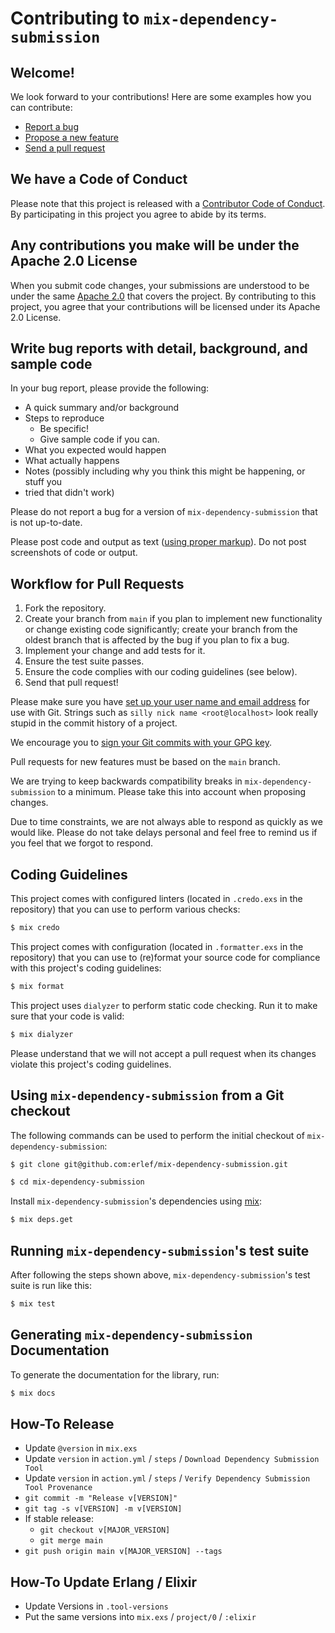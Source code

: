 # Contributing to `mix-dependency-submission`

## Welcome!

We look forward to your contributions! Here are some examples how you can
contribute:

- [Report a bug](https://github.com/erlef/mix-dependency-submission/issues/new?type=bug)
- [Propose a new feature](https://github.com/erlef/mix-dependency-submission/issues/new?type=feature)
- [Send a pull request](https://github.com/erlef/mix-dependency-submission/pulls)

## We have a Code of Conduct

Please note that this project is released with a
[Contributor Code of Conduct](https://github.com/erlef/.github/blob/main/CODE_OF_CONDUCT.md).
By participating in this project you agree to abide by its terms.

## Any contributions you make will be under the Apache 2.0 License

When you submit code changes, your submissions are understood to be under the
same [Apache 2.0](https://github.com/erlef/mix-dependency-submission/blob/main/LICENSE)
that covers the project. By contributing to this project, you agree that your
contributions will be licensed under its Apache 2.0 License.

## Write bug reports with detail, background, and sample code

In your bug report, please provide the following:

- A quick summary and/or background
- Steps to reproduce
  - Be specific!
  - Give sample code if you can.
- What you expected would happen
- What actually happens
- Notes (possibly including why you think this might be happening, or stuff you
- tried that didn't work)

Please do not report a bug for a version of `mix-dependency-submission` that is
not up-to-date.

Please post code and output as text
([using proper markup](https://guides.github.com/features/mastering-markdown/)).
Do not post screenshots of code or output.

## Workflow for Pull Requests

1. Fork the repository.
2. Create your branch from `main` if you plan to implement new functionality or
   change existing code significantly; create your branch from the oldest branch
   that is affected by the bug if you plan to fix a bug.
3. Implement your change and add tests for it.
4. Ensure the test suite passes.
5. Ensure the code complies with our coding guidelines (see below).
6. Send that pull request!

Please make sure you have
[set up your user name and email address](https://git-scm.com/book/en/v2/Getting-Started-First-Time-Git-Setup)
for use with Git. Strings such as `silly nick name <root@localhost>` look really
stupid in the commit history of a project.

We encourage you to
[sign your Git commits with your GPG key](https://docs.github.com/en/github/authenticating-to-github/signing-commits).

Pull requests for new features must be based on the `main` branch.

We are trying to keep backwards compatibility breaks in `mix-dependency-submission`
to a minimum. Please take this into account when proposing changes.

Due to time constraints, we are not always able to respond as quickly as we
would like. Please do not take delays personal and feel free to remind us if you
feel that we forgot to respond.

## Coding Guidelines

This project comes with configured linters (located in `.credo.exs` in the
repository) that you can use to perform various checks:

```bash
$ mix credo
```

This project comes with configuration (located in `.formatter.exs` in the
repository) that you can use to (re)format your source code for compliance with
this project's coding guidelines:

```bash
$ mix format
```

This project uses `dialyzer` to perform static code checking. Run it to make
sure that your code is valid:

```bash
$ mix dialyzer
```

Please understand that we will not accept a pull request when its changes
violate this project's coding guidelines.

## Using `mix-dependency-submission` from a Git checkout

The following commands can be used to perform the initial checkout of
`mix-dependency-submission`:

```bash
$ git clone git@github.com:erlef/mix-dependency-submission.git

$ cd mix-dependency-submission
```

Install `mix-dependency-submission`'s dependencies using
[mix](https://hexdocs.pm/mix/Mix.html):

```bash
$ mix deps.get
```

## Running `mix-dependency-submission`'s test suite

After following the steps shown above, `mix-dependency-submission`'s test suite
is run like this:

```bash
$ mix test
```

## Generating `mix-dependency-submission` Documentation

To generate the documentation for the library, run:

```bash
$ mix docs
```

## How-To Release

* Update `@version` in `mix.exs`
* Update `version` in `action.yml` / `steps` / `Download Dependency Submission Tool`
* Update `version` in `action.yml` / `steps` / `Verify Dependency Submission Tool Provenance`
* `git commit -m "Release v[VERSION]"`
* `git tag -s v[VERSION] -m v[VERSION]`
* If stable release:
  * `git checkout v[MAJOR_VERSION]`
  * `git merge main`
* `git push origin main v[MAJOR_VERSION] --tags`

## How-To Update Erlang / Elixir

* Update Versions in `.tool-versions`
* Put the same versions into `mix.exs` / `project/0` / `:elixir`
